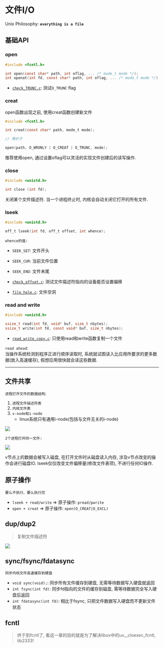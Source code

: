# 文件I/O

Unix Philosophy: **``everything is a file``**

## 基础API

### open

```C
#include <fcntl.h>

int open(const char* path, int oflag, ... /* mode_t mode */);
int openat(int fd, const char* path, int oflag, ... /* mode_t mode */);
```

+ [``check_TRUNC.c``](https://github.com/misakar/learn_apue/blob/master/fileIO/check_TRUNC.c): 测试``O_TRUNC`` flag

### creat

open函数出现之前, 使用creat函数创建新文件

```C
#include <fcntl.h>

int creat(const char* path, mode_t mode);

// 等价于

open(path, O_WRONLY | O_CREAT | O_TRUNC, mode);
```

推荐使用open, 通过设置oflag可以灵活的实现文件创建后的读写操作.

### close

```C
#include <unistd.h>

int close (int fd);
```

关闭某个文件描述符. 当一个进程终止时, 内核会自动关闭它打开的所有文件.

### lseek

```C
#include <unistd.h>

off_t lseek(int fd, off_t offset, int whence);
```

``whence的值:``

+ ``SEEK_SET``: 文件开头
+ ``SEEK_CUR``: 当前文件位置
+ ``SEEK_END``: 文件末尾


+ [``check_offset.c``](https://github.com/misakar/learn_apue/blob/master/fileIO/check_offset.c): 测试文件描述符指向的设备能否设置偏移
+ [``file_hole.c``](https://github.com/misakar/learn_apue/blob/master/fileIO/file_hole.c): 文件空洞

### read and write

```C
#include <unistd.h>

ssize_t read(int fd, void* buf, size_t nbytes);
ssize_t write(int fd, const void* buf, size_t nbytes);
```

+ [``read_write_copy.c``](https://github.com/misakar/learn_apue/blob/master/fileIO/read_write_copy.c): 只使用read和write函数复制一个文件

``read ahead``: <br/>
当操作系统检测到程序正进行顺序读取时, 系统就试图读入比应用所要求的更多数据(放入高速缓存), 假想应用很快就会读这些数据.

<hr/>

## 文件共享

``进程打开文件的数据结构``:

1. ``进程文件描述符表``
2. ``内核文件表``
3. ``v-node和i-node``
    + linux系统只有通用i-node(包括与文件无关的i-node)

![](https://notes.shichao.io/apue/figure_3.7_600.png)

``2个进程打开同一文件:``

![](https://notes.shichao.io/apue/figure_3.8_600.png)

v节点上的数据会被写入磁盘, 在打开文件时从磁盘读入内存, 涉及v节点改变的操作会进行磁盘IO. lseek仅仅改变文件偏移量(修改文件表项), 不进行任何IO操作. <br/>

## 原子操作

``要么不执行、要么执行完``

+ ``lseek + read/write`` => 原子操作: ``pread/pwrite``
+ ``open + creat`` => 原子操作: ``open(O_CREAT|O_EXCL)``

## dup/dup2

> 复制文件描述符

![](https://notes.shichao.io/apue/figure_3.9_600.png)

## sync/fsync/fdatasync

``同步内核文件高速缓存到硬盘``

+ ``void sync(void);``: 同步所有文件缓存到硬盘, 无需等待数据写入硬盘就返回
+ ``int fsync(int fd)``: 同步fd指向的文件的缓存到磁盘, 需等待数据完全写入硬盘后返回
+ ``int fdatasync(int fd)``: 相比于fsync, 只把文件数据写入硬盘而不更新文件状态

## fcntl

> 终于到fcntl了, 看这一章的目的就是为了解决libuv中的uv__cloexec_fcntl, lib2333!
